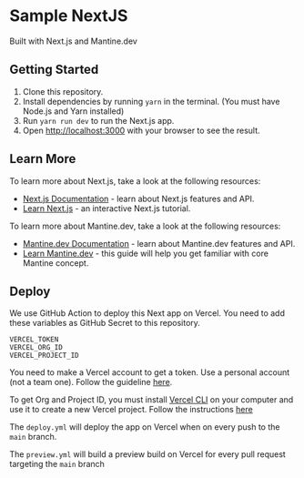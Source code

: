 # Sample NextJS

Built with Next.js and Mantine.dev

## Getting Started

1. Clone this repository. 
2. Install dependencies by running `yarn` in the terminal. (You must have Node.js and Yarn installed)
3. Run `yarn run dev` to run the Next.js app.
4. Open [http://localhost:3000](http://localhost:3000) with your browser to see the result.

## Learn More

To learn more about Next.js, take a look at the following resources:

- [Next.js Documentation](https://nextjs.org/docs) - learn about Next.js features and API.
- [Learn Next.js](https://nextjs.org/learn) - an interactive Next.js tutorial.

To learn more about Mantine.dev, take a look at the following resources:

- [Mantine.dev Documentation](https://mantine.dev/) - learn about Mantine.dev features and API.
- [Learn Mantine.dev](https://mantine.dev/pages/basics/) - this guide will help you get familiar with core Mantine concept.


## Deploy

We use GitHub Action to deploy this Next app on Vercel. 
You need to add these variables as GitHub Secret to this repository.

```text
VERCEL_TOKEN
VERCEL_ORG_ID
VERCEL_PROJECT_ID
```

You need to make a Vercel account to get a token. Use a personal account (not a team one).
Follow the guideline [here](https://vercel.com/guides/how-do-i-use-a-vercel-api-access-token).

To get Org and Project ID, you must install [Vercel CLI](https://vercel.com/docs/cli) on your computer and use it to create a new Vercel project. Follow the instructions [here](https://vercel.com/guides/how-can-i-use-github-actions-with-vercel#configuring-github-actions-for-vercel)

The `deploy.yml` will deploy the app on Vercel when on every push to the `main` branch.

The `preview.yml` will build a preview build on Vercel for every pull request  targeting the `main` branch